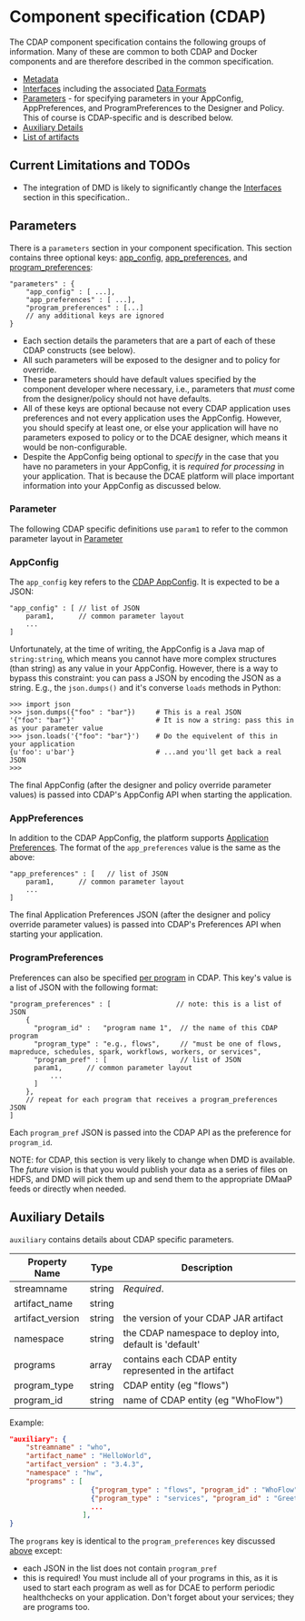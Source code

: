 # Component specification (CDAP)

The CDAP component specification contains the following groups of information. Many of these are common to both CDAP and Docker components and are therefore described in the common specification.

* [Metadata](common-specification.md#metadata)
* [Interfaces](common-specification.md#interfaces) including the associated [Data Formats](/components/data-formats.md)
* [Parameters](#parameters) - for specifying parameters in your AppConfig, AppPreferences, and ProgramPreferences to the Designer and Policy. This of course is CDAP-specific and is described below. 
* [Auxiliary Details](#auxiliary-details)
* [List of artifacts](common-specification.md#artifacts)


## Current Limitations and TODOs

* The integration of DMD is likely to significantly change the [Interfaces](common-specification.md#interfaces) section in this specification..

## Parameters

There is a `parameters` section in your component specification. This section contains three optional keys: [app_config](#appconfig), [app_preferences](#apppreferences), and [program_preferences](#programpreferences):
```
"parameters" : {
    "app_config" : [ ...],               
    "app_preferences" : [ ...],          
    "program_preferences" : [...]
    // any additional keys are ignored
}
```

* Each section details the parameters that are a part of each of these CDAP constructs (see below).
* All such parameters will be exposed to the designer and to policy for override. 
* These parameters should have default values specified by the component developer where necessary, i.e., parameters that _must_ come from the designer/policy should not have defaults. 
* All of these keys are optional because not every CDAP application uses preferences and not every application uses the AppConfig. However, you should specify at least one, or else your application will have no parameters exposed to policy or to the DCAE designer, which means it would be non-configurable. 
* Despite the AppConfig being optional to *specify* in the case that you have no parameters in your AppConfig, it is *required for processing* in your application. That is because the DCAE platform will place important information into your AppConfig as discussed below. 

### Parameter

The following CDAP specific definitions use `param1` to refer to the common parameter layout in [Parameter](common-specification.md#parameters)

### AppConfig

The `app_config` key refers to the [CDAP AppConfig](http://docs.cask.co/cdap/current/en/reference-manual/http-restful-api/configuration.html). It is expected to be a JSON:
```
"app_config" : [ // list of JSON
    param1,      // common parameter layout
    ...
]
```
Unfortunately, at the time of writing, the AppConfig is a Java map of `string:string`, which means you cannot have more complex structures (than string) as any value in your AppConfig.  However, there is a way to bypass this constraint: you can pass a JSON by encoding the JSON as a string. E.g., the `json.dumps()` and it's converse `loads` methods in Python:
```
>>> import json
>>> json.dumps({"foo" : "bar"})     # This is a real JSON
'{"foo": "bar"}'                    # It is now a string: pass this in as your parameter value
>>> json.loads('{"foo": "bar"}')    # Do the equivelent of this in your application
{u'foo': u'bar'}                    # ...and you'll get back a real JSON 
>>>
```

The final AppConfig (after the designer and policy override parameter values) is passed into CDAP's AppConfig API when starting the application. 

### AppPreferences

In addition to the CDAP AppConfig, the platform supports [Application Preferences](http://docs.cask.co/cdap/current/en/reference-manual/http-restful-api/preferences.html#set-preferences). 
The format of the `app_preferences` value  is the same as the above:
```
"app_preferences" : [   // list of JSON
    param1,      // common parameter layout
    ...
]
```

The final Application Preferences JSON (after the designer and policy override parameter values) is passed into CDAP's Preferences API when starting your application. 

### ProgramPreferences

Preferences can also be specified [per program](http://docs.cask.co/cdap/current/en/reference-manual/http-restful-api/lifecycle.html#program-lifecycle) in CDAP. This key's value is a list of JSON with the following format:
```
"program_preferences" : [                // note: this is a list of JSON 
    {
      "program_id" :   "program name 1",  // the name of this CDAP program
      "program_type" : "e.g., flows",     // "must be one of flows, mapreduce, schedules, spark, workflows, workers, or services",
      "program_pref" : [                  // list of JSON
      param1,      // common parameter layout
          ...
      ]
    },
    // repeat for each program that receives a program_preferences JSON 
]
```
Each `program_pref` JSON is passed into the CDAP API as the preference for `program_id`. 


NOTE: for CDAP, this section is very likely to change when DMD  is available. 
The _future_ vision is that you would publish your data as a series of files on HDFS, and DMD will pick them up and send them to the appropriate DMaaP feeds or directly when needed. 

## Auxiliary Details

`auxiliary` contains details about CDAP specific parameters.

Property Name | Type | Description
------------- | ---- | -----------
streamname | string | *Required*. 
artifact_name | string | 
artifact_version | string | the version of your CDAP JAR artifact
namespace | string | the CDAP namespace to deploy into, default is 'default'
programs | array | contains each CDAP entity represented in the artifact
program_type | string | CDAP entity (eg "flows")
program_id | string | name of CDAP entity (eg "WhoFlow")

Example:

```json
"auxiliary": {
    "streamname" : "who",
    "artifact_name" : "HelloWorld",
    "artifact_version" : "3.4.3",
    "namespace" : "hw",
    "programs" : [
                    {"program_type" : "flows", "program_id" : "WhoFlow"}, 
                    {"program_type" : "services", "program_id" : "Greeting"},
                    ...
                  ],
}
```
The `programs` key is identical to the `program_preferences` key discussed [above](#programpreferences) except:

* each JSON in the list does not contain `program_pref`
* this is required! You must include all of your programs in this, as it is used to start each program as well as for DCAE to perform periodic healthchecks on your application. Don't forget about your services; they are programs too.

